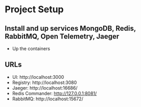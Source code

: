 # Project Setup

## Install and up services MongoDB, Redis, RabbitMQ, Open Telemetry, Jaeger
- Up the containers

## URLs
- UI: http://localhost:3000
- Registry: http://localhost:3080
- Jaeger: http://localhost:16686/ 
- Redis Commander: http://127.0.0.1:8081/
- RabbitMQ: http://localhost:15672/